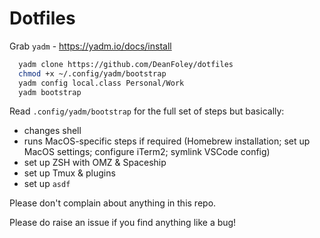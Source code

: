 # Dotfiles

Grab `yadm` - https://yadm.io/docs/install

```bash
  yadm clone https://github.com/DeanFoley/dotfiles
  chmod +x ~/.config/yadm/bootstrap
  yadm config local.class Personal/Work
  yadm bootstrap
```

Read `.config/yadm/bootstrap` for the full set of steps but basically:

 - changes shell
 - runs MacOS-specific steps if required (Homebrew installation; set up MacOS settings; configure iTerm2; symlink VSCode config)
 - set up ZSH with OMZ & Spaceship
 - set up Tmux & plugins
 - set up `asdf`

Please don't complain about anything in this repo.

Please do raise an issue if you find anything like a bug!

